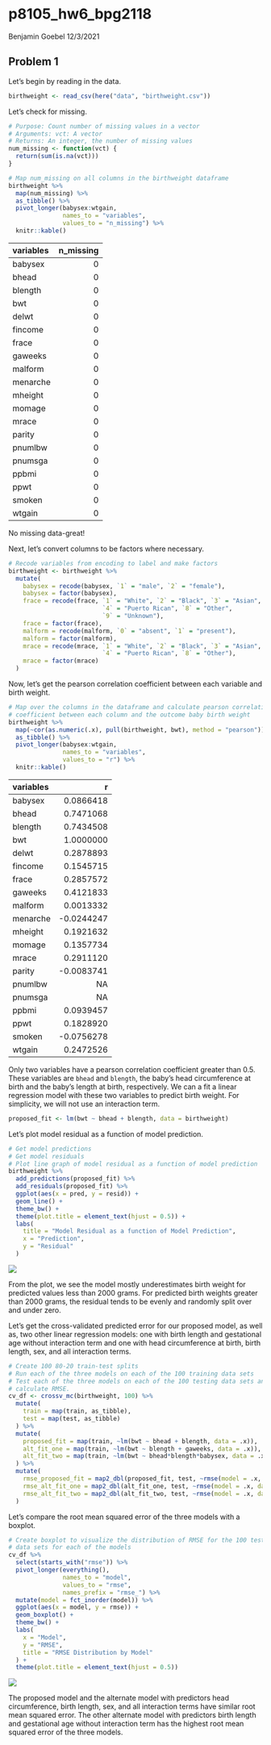 p8105\_hw6\_bpg2118
================
Benjamin Goebel
12/3/2021

## Problem 1

Let’s begin by reading in the data.

``` r
birthweight <- read_csv(here("data", "birthweight.csv"))
```

Let’s check for missing.

``` r
# Purpose: Count number of missing values in a vector
# Arguments: vct: A vector
# Returns: An integer, the number of missing values
num_missing <- function(vct) {
  return(sum(is.na(vct)))
}

# Map num_missing on all columns in the birthweight dataframe
birthweight %>%
  map(num_missing) %>%
  as_tibble() %>%
  pivot_longer(babysex:wtgain,
               names_to = "variables",
               values_to = "n_missing") %>%
  knitr::kable()
```

| variables | n\_missing |
|:----------|-----------:|
| babysex   |          0 |
| bhead     |          0 |
| blength   |          0 |
| bwt       |          0 |
| delwt     |          0 |
| fincome   |          0 |
| frace     |          0 |
| gaweeks   |          0 |
| malform   |          0 |
| menarche  |          0 |
| mheight   |          0 |
| momage    |          0 |
| mrace     |          0 |
| parity    |          0 |
| pnumlbw   |          0 |
| pnumsga   |          0 |
| ppbmi     |          0 |
| ppwt      |          0 |
| smoken    |          0 |
| wtgain    |          0 |

No missing data-great!

Next, let’s convert columns to be factors where necessary.

``` r
# Recode variables from encoding to label and make factors
birthweight <- birthweight %>%
  mutate(
    babysex = recode(babysex, `1` = "male", `2` = "female"),
    babysex = factor(babysex),
    frace = recode(frace, `1` = "White", `2` = "Black", `3` = "Asian", 
                          `4` = "Puerto Rican", `8` = "Other", 
                          `9` = "Unknown"),
    frace = factor(frace),
    malform = recode(malform, `0` = "absent", `1` = "present"),
    malform = factor(malform),
    mrace = recode(mrace, `1` = "White", `2` = "Black", `3` = "Asian", 
                          `4` = "Puerto Rican", `8` = "Other"),
    mrace = factor(mrace)
  )
```

Now, let’s get the pearson correlation coefficient between each variable
and birth weight.

``` r
# Map over the columns in the dataframe and calculate pearson correlation
# coefficient between each column and the outcome baby birth weight
birthweight %>%
  map(~cor(as.numeric(.x), pull(birthweight, bwt), method = "pearson")) %>%
  as_tibble() %>%
  pivot_longer(babysex:wtgain,
               names_to = "variables",
               values_to = "r") %>%
  knitr::kable()
```

| variables |          r |
|:----------|-----------:|
| babysex   |  0.0866418 |
| bhead     |  0.7471068 |
| blength   |  0.7434508 |
| bwt       |  1.0000000 |
| delwt     |  0.2878893 |
| fincome   |  0.1545715 |
| frace     |  0.2857572 |
| gaweeks   |  0.4121833 |
| malform   |  0.0013332 |
| menarche  | -0.0244247 |
| mheight   |  0.1921632 |
| momage    |  0.1357734 |
| mrace     |  0.2911120 |
| parity    | -0.0083741 |
| pnumlbw   |         NA |
| pnumsga   |         NA |
| ppbmi     |  0.0939457 |
| ppwt      |  0.1828920 |
| smoken    | -0.0756278 |
| wtgain    |  0.2472526 |

Only two variables have a pearson correlation coefficient greater than
0.5. These variables are `bhead` and `blength`, the baby’s head
circumference at birth and the baby’s length at birth, respectively. We
can a fit a linear regression model with these two variables to predict
birth weight. For simplicity, we will not use an interaction term.

``` r
proposed_fit <- lm(bwt ~ bhead + blength, data = birthweight)
```

Let’s plot model residual as a function of model prediction.

``` r
# Get model predictions
# Get model residuals
# Plot line graph of model residual as a function of model prediction
birthweight %>%
  add_predictions(proposed_fit) %>%
  add_residuals(proposed_fit) %>%
  ggplot(aes(x = pred, y = resid)) +
  geom_line() +
  theme_bw() +
  theme(plot.title = element_text(hjust = 0.5)) +
  labs(
    title = "Model Residual as a function of Model Prediction",
    x = "Prediction",
    y = "Residual"
  )
```

![](p8105_hw6_bpg2118_files/figure-gfm/unnamed-chunk-6-1.png)<!-- -->

From the plot, we see the model mostly underestimates birth weight for
predicted values less than 2000 grams. For predicted birth weights
greater than 2000 grams, the residual tends to be evenly and randomly
split over and under zero.

Let’s get the cross-validated predicted error for our proposed model, as
well as, two other linear regression models: one with birth length and
gestational age without interaction term and one with head circumference
at birth, birth length, sex, and all interaction terms.

``` r
# Create 100 80-20 train-test splits
# Run each of the three models on each of the 100 training data sets
# Test each of the three models on each of the 100 testing data sets and
# calculate RMSE.
cv_df <- crossv_mc(birthweight, 100) %>%
  mutate(
    train = map(train, as_tibble),
    test = map(test, as_tibble)
  ) %>%
  mutate(
    proposed_fit = map(train, ~lm(bwt ~ bhead + blength, data = .x)),
    alt_fit_one = map(train, ~lm(bwt ~ blength + gaweeks, data = .x)),
    alt_fit_two = map(train, ~lm(bwt ~ bhead*blength*babysex, data = .x))
  ) %>%
  mutate(
    rmse_proposed_fit = map2_dbl(proposed_fit, test, ~rmse(model = .x, data = .y)),
    rmse_alt_fit_one = map2_dbl(alt_fit_one, test, ~rmse(model = .x, data = .y)),
    rmse_alt_fit_two = map2_dbl(alt_fit_two, test, ~rmse(model = .x, data = .y))
  )
```

Let’s compare the root mean squared error of the three models with a
boxplot.

``` r
# Create boxplot to visualize the distribution of RMSE for the 100 testing
# data sets for each of the models
cv_df %>%
  select(starts_with("rmse")) %>%
  pivot_longer(everything(),
               names_to = "model",
               values_to = "rmse",
               names_prefix = "rmse_") %>%
  mutate(model = fct_inorder(model)) %>%
  ggplot(aes(x = model, y = rmse)) +
  geom_boxplot() +
  theme_bw() +
  labs(
    x = "Model",
    y = "RMSE",
    title = "RMSE Distribution by Model"
  ) +
  theme(plot.title = element_text(hjust = 0.5))
```

![](p8105_hw6_bpg2118_files/figure-gfm/unnamed-chunk-8-1.png)<!-- -->

The proposed model and the alternate model with predictors head
circumference, birth length, sex, and all interaction terms have similar
root mean squared error. The other alternate model with predictors birth
length and gestational age without interaction term has the highest root
mean squared error of the three models.

